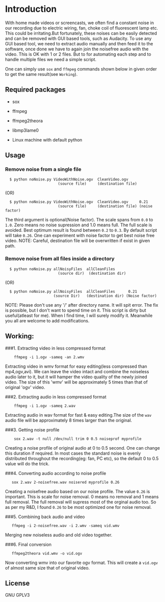 Introduction
============
With home made videos or screencasts, we often find a constant noise in our recording due to electric wiring, fan, choke coil of fluorescent
lamp etc. This could be  irritating.But fortunately, these noises can be easily detected and can be removed with GUI based tools, such as 
Audacity.
To use any GUI based tool, we need to extract audio manually and then feed it to the software, once done we have to again join the noisefree
audio with the video. This is OK with 1 or 2 files. But to for automating each step and to handle multiple files we need a simple script.

One can simply use `sox` and `ffmpeg` commands shown below in given order to get the same result(see `Working`).



Required packages
-----------------

 *  sox

 * ffmpeg

 * ffmpeg2theora

 * libmp3lame0

 * Linux machine with default python 



Usage
-----

### Remove noise from a single file

    
      $ python noNoise.py VideoWithNoise.ogv  CleanVideo.ogv
                            (source file)     (destination file)
                    
(OR)

      $ python noNoise.py VideoWithNoise.ogv  CleanVideo.ogv     0.21
                            (source file)     (destination file) (noise factor)  

   The third argument is optional(Noise factor). The scale spans from 
   `0.0` to `1.0`. Zero means no noise supression and 1.0 means full. The full
   scale is avoided. Best optimum result is found between `0.2` to `0.3`. By default
   script will take `0.26`. One can experiment with noise factor to get best noise
   free video. 
   NOTE: Careful, destination file will be overwritten if exist in given path.
   


### Remove noise from all files inside a directory

      
      $ python noNoise.py allNoisyFiles  allCleanFiles
                            (source dir)  (destination dir)

(OR)
                        
      $ python noNoise.py allNoisyFiles  allCleanFiles      0.21
                          (source Dir)   (destination dir) (Noise factor)

NOTE: Please don't use any '/' after directory name. It will spit error.
The fix is possible, but I don't want to spend time on it. This script is dirty
but useful(atleast for me). When I find time, I will surely modify it. Meanwhile
you all are welcome to add modifications.



Working:
-------
###1. Extracting video in less compressed format

        ffmpeg -i 1.ogv -sameq -an 2.wmv 
   
   Extracting video in wmv format for easy editing(less compressed
   than mp4,ogv,avi). We can leave the video intact and combine the
   noiseless audio later to it, but it will hamper the video quality
   of the newly joined video.
   The size of this 'wmv' will be approximately 5 times than that of
   original 'ogv' video.
   

###2. Extracting audio in less compressed format
   
        ffmpeg -i 1.ogv -sameq 2.wav
   
   Extracting audio in wav format for fast & easy editing.The size of the
   `wav` audio file will be approximately 8 times larger than the original.


###3. Getting noise profile
        
        sox 2.wav -t null /dev/null trim 0 0.5 noiseprof myprofile
   
   Creating a noise profile of original audio at 0 to 0.5 second.
   One can change this duration if required. In most cases the
   standard noise is evenly distributed throughout the recording(eg: 
   fan, PC etc), so the default 0 to 0.5 value will do the trick.

###4. Converting audio according to noise profile
    
       sox 2.wav 2-noisefree.wav noisered myprofile 0.26

   Creating a noisefree audio based on our noise profile. The value 
   `0.26` is important. This is scale for noise removal. 0 means no removal
   and 1 means full removal. The full removal will supress most of the
   orginal audio too. So as per my R&D, I found `0.26` to be most optimized
   one for noise removal.

   
###5. Combining back audio and video
   
       ffmpeg -i 2-noisefree.wav -i 2.wmv -sameq vid.wmv

   Merging new noiseless audio and old video together.


###6. Final conversion
       
       ffmpeg2theora vid.wmv -o vid.ogv

   Now converting wmv into our favorite ogv format. This will create a 
   `vid.ogv` of almost same size that of original video.


License
-------
GNU GPLV3
